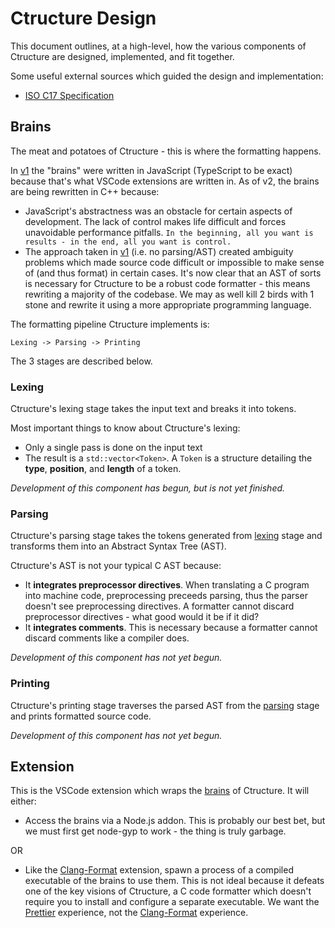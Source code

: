 # Ctructure Design

This document outlines, at a high-level, how the various components of Ctructure are designed, implemented, and fit together.

Some useful external sources which guided the design and implementation:
- [ISO C17 Specification](https://web.archive.org/web/20181230041359if_/http://www.open-std.org/jtc1/sc22/wg14/www/abq/c17_updated_proposed_fdis.pdf)

## Brains

The meat and potatoes of Ctructure - this is where the formatting happens.

In [v1](https://github.com/nluka/Ctructure/tree/v1) the "brains" were written in JavaScript (TypeScript to be exact) because that's what VSCode extensions are written in. As of v2, the brains are being rewritten in C++ because:
- JavaScript's abstractness was an obstacle for certain aspects of development. The lack of control makes life difficult and forces unavoidable performance pitfalls. `In the beginning, all you want is results - in the end, all you want is control.`
- The approach taken in [v1](https://github.com/nluka/Ctructure/tree/v1) (i.e. no parsing/AST) created ambiguity problems which made source code difficult or impossible to make sense of (and thus format) in certain cases. It's now clear that an AST of sorts is necessary for Ctructure to be a robust code formatter - this means rewriting a majority of the codebase. We may as well kill 2 birds with 1 stone and rewrite it using a more appropriate programming language.

The formatting pipeline Ctructure implements is:

```Lexing -> Parsing -> Printing```

The 3 stages are described below.

### Lexing

Ctructure's lexing stage takes the input text and breaks it into tokens.

Most important things to know about Ctructure's lexing:
- Only a single pass is done on the input text
- The result is a `std::vector<Token>`. A `Token` is a structure detailing the **type**, **position**, and **length** of a token.

_Development of this component has begun, but is not yet finished._

### Parsing

Ctructure's parsing stage takes the tokens generated from [lexing](#lexing) stage and transforms them into an Abstract Syntax Tree (AST).

Ctructure's AST is not your typical C AST because:
- It **integrates preprocessor directives**. When translating a C program into machine code, preprocessing preceeds parsing, thus the parser doesn't see preprocessing directives. A formatter cannot discard preprocessor directives - what good would it be if it did?
- It **integrates comments**. This is necessary because a formatter cannot discard comments like a compiler does.

_Development of this component has not yet begun._

### Printing

Ctructure's printing stage traverses the parsed AST from the [parsing](#parsing) stage and prints formatted source code.

_Development of this component has not yet begun._

## Extension

This is the VSCode extension which wraps the [brains](#brains) of Ctructure. It will either:

- Access the brains via a Node.js addon. This is probably our best bet, but we must first get node-gyp to work - the thing is truly garbage.

OR

- Like the [Clang-Format](https://marketplace.visualstudio.com/items?itemName=xaver.clang-format) extension, spawn a process of a compiled executable of the brains to use them. This is not ideal because it defeats one of the key visions of Ctructure, a C code formatter which doesn't require you to install and configure a separate executable. We want the [Prettier](https://marketplace.visualstudio.com/items?itemName=esbenp.prettier-vscode) experience, not the [Clang-Format](https://marketplace.visualstudio.com/items?itemName=xaver.clang-format) experience.
